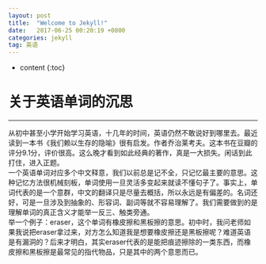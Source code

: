 ```yaml
---
layout: post
title:  "Welcome to Jekyll!"
date:   2017-06-25 00:20:19 +0800
categories: jekyll
tag: 英语
---
```


* content
{:toc}


# 关于英语单词的沉思 #


----------
从初中甚至小学开始学习英语，十几年的时间，英语仍然不敢说好到哪里去。最近读到一本书《我们赖以生存的隐喻》很有启发。作者乔治莱考夫。这本书在豆瓣的评分9.1分，评价很高。这么晚才看到如此经典的著作，真是一大损失。闲话到此打住，进入正题。  
一个英语单词对应多个中文释意，我们以前总是记不全，只记忆最主要的意思。这种记忆方法很机械刻板，单词使用一旦灵活多变起来就读不懂句子了。事实上，单词代表的是一个意群，中文的翻译只是尽量去概括，所以永远是有偏差的。名词还好，可是一旦涉及到抽象的、形容词、副词等就不容易理解了。我们需要做到的是理解单词的真正含义才能举一反三、触类旁通。  
举一个例子：eraser，这个单词有橡皮擦和黑板擦的意思。初中时，我问老师如果我说把eraser拿过来，对方怎么知道我是想要橡皮擦还是黑板擦呢？难道英语是有漏洞的？后来才明白，其实eraser代表的是能把痕迹擦除的一类东西，而橡皮擦和黑板擦是最常见的指代物品，只是其中的两个意思而已。
